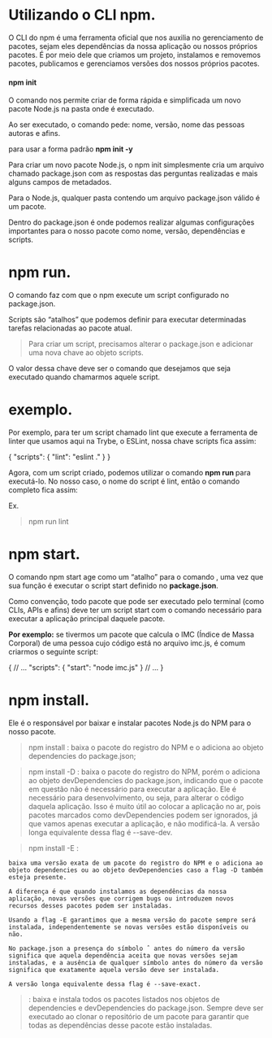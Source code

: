 # Utilizando o CLI npm.

  O CLI do npm é uma ferramenta oficial que nos auxilia no gerenciamento de pacotes, sejam eles dependências da nossa aplicação ou nossos próprios pacotes. É por meio dele que criamos um projeto, instalamos e removemos pacotes, publicamos e gerenciamos versões dos nossos próprios pacotes.

#### npm init

  O comando <npm init> nos permite criar de forma rápida e simplificada um novo pacote Node.js na pasta onde é executado.

  Ao ser executado, o comando pede: nome, versão, nome das pessoas autoras e afins.

  para usar a forma padrão
  **npm init -y**

Para criar um novo pacote Node.js, o npm init simplesmente cria um arquivo chamado package.json com as respostas das perguntas realizadas e mais alguns campos de metadados.

Para o Node.js, qualquer pasta contendo um arquivo package.json válido é um pacote.

Dentro do package.json é onde podemos realizar algumas configurações importantes para o nosso pacote como nome, versão, dependências e scripts.


# npm run.

  O comando <run> faz com que o npm execute um script configurado no package.json.
  
  Scripts são “atalhos” que podemos definir para executar determinadas tarefas relacionadas ao pacote atual.

  > Para criar um script, precisamos alterar o package.json e adicionar uma nova chave ao objeto scripts.
  
  O valor dessa chave deve ser o comando que desejamos que seja executado quando chamarmos aquele script.



# exemplo.

Por exemplo, para ter um script chamado lint que execute a ferramenta de linter que usamos aqui na Trybe, o ESLint, nossa chave scripts fica assim:

  {
    "scripts": {
      "lint": "eslint ."
    }
  }

Agora, com um script criado, podemos utilizar o comando **npm run <nome do script>** para executá-lo. No nosso caso, o nome do script é lint, então o comando completo fica assim:

Ex.

> npm run lint

# npm start.

  O comando npm start age como um “atalho” para o comando <npm run start>, uma vez que sua função é executar o script start definido no **package.json**.

  Como convenção, todo pacote que pode ser executado pelo terminal (como CLIs, APIs e afins) deve ter um script start com o comando necessário para executar a aplicação principal daquele pacote.


  **Por exemplo:** se tivermos um pacote que calcula o IMC (Índice de Massa Corporal) de uma pessoa cujo código está no arquivo imc.js, é comum criarmos o seguinte script:

  {
    // ...
    "scripts": {
      "start": "node imc.js"
    }
    // ...
  }

# npm install.

  Ele é o responsável por baixar e instalar pacotes Node.js do NPM para o nosso pacote. 

  > npm install <nome do pacote>:
    baixa o pacote do registro do NPM e o adiciona ao objeto dependencies do package.json;

  > npm install -D <nome do pacote>:
    baixa o pacote do registro do NPM, porém o adiciona ao objeto devDependencies do package.json, indicando que o pacote em questão não é necessário para executar a aplicação. Ele é necessário para desenvolvimento, ou seja, para alterar o código daquela aplicação. Isso é muito útil ao colocar a aplicação no ar, pois pacotes marcados como devDependencies podem ser ignorados, já que vamos apenas executar a aplicação, e não modificá-la. A versão longa equivalente dessa flag é --save-dev.

  > npm install -E <nome do pacote>:
  
    baixa uma versão exata de um pacote do registro do NPM e o adiciona ao objeto dependencies ou ao objeto devDependencies caso a flag -D também esteja presente.
    
    A diferença é que quando instalamos as dependências da nossa aplicação, novas versões que corrigem bugs ou introduzem novos recursos desses pacotes podem ser instaladas.
    
    Usando a flag -E garantimos que a mesma versão do pacote sempre será instalada, independentemente se novas versões estão disponíveis ou não.
    
    No package.json a presença do símbolo ˆ antes do número da versão significa que aquela dependência aceita que novas versões sejam instaladas, e a ausência de qualquer símbolo antes do número da versão significa que exatamente aquela versão deve ser instalada.
    
    A versão longa equivalente dessa flag é --save-exact.
  

> <npm install>:
  baixa e instala todos os pacotes listados nos objetos de dependencies e devDependencies do package.json. Sempre deve ser executado ao clonar o repositório de um pacote para garantir que todas as dependências desse pacote estão instaladas.




